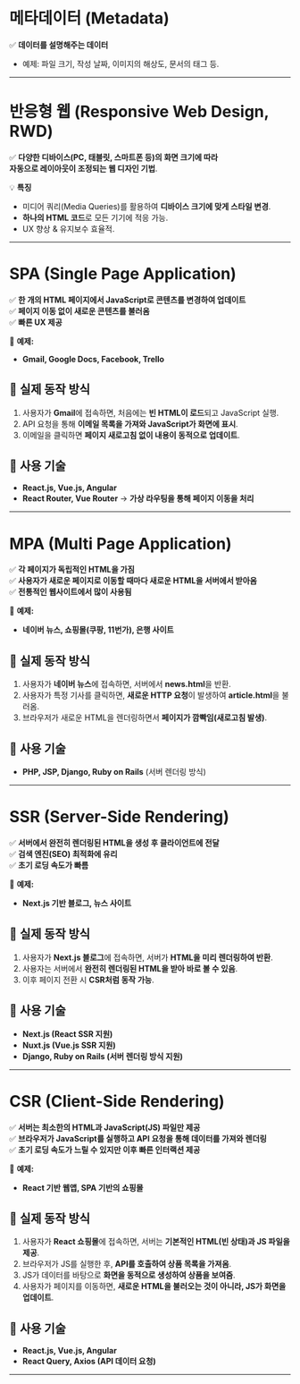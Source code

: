 # **메타데이터 (Metadata)**
✅ **데이터를 설명해주는 데이터**  
   - 예제: 파일 크기, 작성 날짜, 이미지의 해상도, 문서의 태그 등.  

---

# **반응형 웹 (Responsive Web Design, RWD)**
✅ **다양한 디바이스(PC, 태블릿, 스마트폰 등)의 화면 크기에 따라**  
   **자동으로 레이아웃이 조정되는 웹 디자인 기법**.  

💡 **특징**
- 미디어 쿼리(Media Queries)를 활용하여 **디바이스 크기에 맞게 스타일 변경**.  
- **하나의 HTML 코드**로 모든 기기에 적응 가능.  
- UX 향상 & 유지보수 효율적.  

---

# **SPA (Single Page Application)**
✅ **한 개의 HTML 페이지에서 JavaScript로 콘텐츠를 변경하여 업데이트**  
✅ **페이지 이동 없이 새로운 콘텐츠를 불러옴**  
✅ **빠른 UX 제공**  

📌 **예제:**  
- **Gmail, Google Docs, Facebook, Trello**  

## **📌 실제 동작 방식**
1. 사용자가 **Gmail**에 접속하면, 처음에는 **빈 HTML이 로드**되고 JavaScript 실행.  
2. API 요청을 통해 **이메일 목록을 가져와 JavaScript가 화면에 표시**.  
3. 이메일을 클릭하면 **페이지 새로고침 없이 내용이 동적으로 업데이트**.  

## **📌 사용 기술**
- **React.js, Vue.js, Angular**  
- **React Router, Vue Router** → **가상 라우팅을 통해 페이지 이동을 처리**  

---

# **MPA (Multi Page Application)**
✅ **각 페이지가 독립적인 HTML을 가짐**  
✅ **사용자가 새로운 페이지로 이동할 때마다 새로운 HTML을 서버에서 받아옴**  
✅ **전통적인 웹사이트에서 많이 사용됨**  

📌 **예제:**  
- **네이버 뉴스, 쇼핑몰(쿠팡, 11번가), 은행 사이트**  

## **📌 실제 동작 방식**
1. 사용자가 **네이버 뉴스**에 접속하면, 서버에서 **news.html**을 반환.  
2. 사용자가 특정 기사를 클릭하면, **새로운 HTTP 요청**이 발생하여 **article.html**을 불러옴.  
3. 브라우저가 새로운 HTML을 렌더링하면서 **페이지가 깜빡임(새로고침 발생)**.  

## **📌 사용 기술**
- **PHP, JSP, Django, Ruby on Rails** (서버 렌더링 방식)  

---

# **SSR (Server-Side Rendering)**
✅ **서버에서 완전히 렌더링된 HTML을 생성 후 클라이언트에 전달**  
✅ **검색 엔진(SEO) 최적화에 유리**  
✅ **초기 로딩 속도가 빠름**  

📌 **예제:**  
- **Next.js 기반 블로그, 뉴스 사이트**  

## **📌 실제 동작 방식**
1. 사용자가 **Next.js 블로그**에 접속하면, 서버가 **HTML을 미리 렌더링하여 반환**.  
2. 사용자는 서버에서 **완전히 렌더링된 HTML을 받아 바로 볼 수 있음**.  
3. 이후 페이지 전환 시 **CSR처럼 동작 가능**.  

## **📌 사용 기술**
- **Next.js (React SSR 지원)**  
- **Nuxt.js (Vue.js SSR 지원)**  
- **Django, Ruby on Rails (서버 렌더링 방식 지원)**  

---

# **CSR (Client-Side Rendering)**
✅ **서버는 최소한의 HTML과 JavaScript(JS) 파일만 제공**  
✅ **브라우저가 JavaScript를 실행하고 API 요청을 통해 데이터를 가져와 렌더링**  
✅ **초기 로딩 속도가 느릴 수 있지만 이후 빠른 인터랙션 제공**  

📌 **예제:**  
- **React 기반 웹앱, SPA 기반의 쇼핑몰**  

## **📌 실제 동작 방식**
1. 사용자가 **React 쇼핑몰**에 접속하면, 서버는 **기본적인 HTML(빈 상태)과 JS 파일을 제공**.  
2. 브라우저가 JS를 실행한 후, **API를 호출하여 상품 목록을 가져옴**.  
3. JS가 데이터를 바탕으로 **화면을 동적으로 생성하여 상품을 보여줌**.  
4. 사용자가 페이지를 이동하면, **새로운 HTML을 불러오는 것이 아니라, JS가 화면을 업데이트**.  

## **📌 사용 기술**
- **React.js, Vue.js, Angular**  
- **React Query, Axios (API 데이터 요청)**  

---